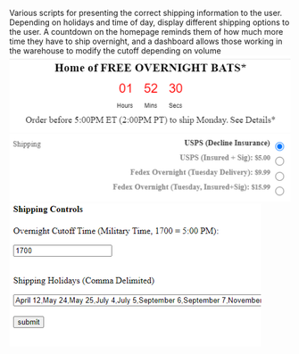 Various scripts for presenting the correct shipping information to the user.
Depending on holidays and time of day, display different shipping options to the user.
A countdown on the homepage reminds them of how much more time they have to ship overnight, and a dashboard allows those working in the warehouse to modify the cutoff depending on volume
![alt tag](https://github.com/austings/ShippingHUD/blob/master/imgs/prev1.png)
![alt tag](https://github.com/austings/ShippingHUD/blob/master/imgs/prev2.png)
![alt tag](https://github.com/austings/ShippingHUD/blob/master/imgs/prev3.png)
